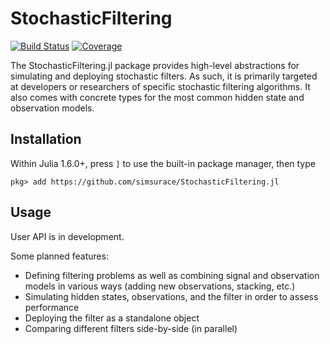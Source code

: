 # StochasticFiltering

[![Build Status](https://travis-ci.com/simsurace/StochasticFiltering.jl.svg?branch=master)](https://travis-ci.com/simsurace/StochasticFiltering.jl)
[![Coverage](https://codecov.io/gh/simsurace/StochasticFiltering.jl/branch/master/graph/badge.svg)](https://codecov.io/gh/simsurace/StochasticFiltering.jl)

The StochasticFiltering.jl package provides high-level abstractions for simulating and deploying stochastic filters. As such, it is primarily targeted at developers or researchers of specific stochastic filtering algorithms. It also comes with concrete types for the most common hidden state and observation models.

## Installation

Within Julia 1.6.0+, press `]` to use the built-in package manager, then type

```
pkg> add https://github.com/simsurace/StochasticFiltering.jl
```

## Usage

User API is in development.

Some planned features:

* Defining filtering problems as well as combining signal and observation models in various ways (adding new observations, stacking, etc.)
* Simulating hidden states, observations, and the filter in order to assess performance
* Deploying the filter as a standalone object
* Comparing different filters side-by-side (in parallel)
